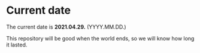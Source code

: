 # Current date

The current date is **2021.04.29.** (YYYY.MM.DD.)

This repository will be good when the world ends, so we will know how long it lasted.